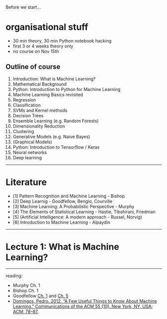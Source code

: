 Before we start... 
# organisational stuff

- 30 min theory, 30 min Python notebook hacking
- first 3 or 4 weeks theory only
- no course on Nov 15th

## Outline of course

1. Introduction: What is Machine Learning? 
2. Mathematical Background 
3. Python: Introduction to Python for Machine Learning
4. Machine Learning Basics revisited
5. Regression
6. Classification 
8. SVMs and Kernel methods
9. Decision Trees
10. Ensemble Learning (e.g. Random Forests)
11. Dimensionality Reduction
12. Clustering 
13. Generative Models (e.g. Naive Bayes)
14. (Graphical Models)
15. Python: Introduction to Tensorflow / Keras
17. Neural networks
17. Deep learning

------------
# Literature

- [1] Pattern Recognition and Machine Learning - Bishop
- [2] Deep Learnig - Goodfellow, Bengio, Courville
- [3] Machine Learning: A Probabilistic Perspective - Murphy
- [4] The Elements of Statistical Learning - Hastie, Tibshirani, Friedman
- [5] (Artificial Intelligence: A modern approach - Russel, Norvig)
- [6] Introduction to Machine Learning - Alpaydin

---------------------

# Lecture 1: What is Machine Learning?

----

reading:

- Murphy Ch. 1
- Bishop Ch. 1
- Goodfellow [Ch. 1](http://www.deeplearningbook.org/contents/intro.html) and [Ch. 5](http://www.deeplearningbook.org/contents/ml.html)
- [Domingos, Pedro. 2012. “A Few Useful Things to Know About Machine Learning.” Communications of the ACM 55 (10). New York, NY, USA: ACM: 78–87.](https://homes.cs.washington.edu/~pedrod/papers/cacm12.pdf)

